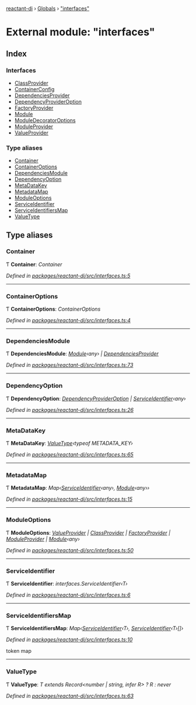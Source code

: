 [reactant-di](../README.md) › [Globals](../globals.md) › ["interfaces"](_interfaces_.md)

# External module: "interfaces"

## Index

### Interfaces

* [ClassProvider](../interfaces/_interfaces_.classprovider.md)
* [ContainerConfig](../interfaces/_interfaces_.containerconfig.md)
* [DependenciesProvider](../interfaces/_interfaces_.dependenciesprovider.md)
* [DependencyProviderOption](../interfaces/_interfaces_.dependencyprovideroption.md)
* [FactoryProvider](../interfaces/_interfaces_.factoryprovider.md)
* [Module](../interfaces/_interfaces_.module.md)
* [ModuleDecoratorOptions](../interfaces/_interfaces_.moduledecoratoroptions.md)
* [ModuleProvider](../interfaces/_interfaces_.moduleprovider.md)
* [ValueProvider](../interfaces/_interfaces_.valueprovider.md)

### Type aliases

* [Container](_interfaces_.md#container)
* [ContainerOptions](_interfaces_.md#containeroptions)
* [DependenciesModule](_interfaces_.md#dependenciesmodule)
* [DependencyOption](_interfaces_.md#dependencyoption)
* [MetaDataKey](_interfaces_.md#metadatakey)
* [MetadataMap](_interfaces_.md#metadatamap)
* [ModuleOptions](_interfaces_.md#moduleoptions)
* [ServiceIdentifier](_interfaces_.md#serviceidentifier)
* [ServiceIdentifiersMap](_interfaces_.md#serviceidentifiersmap)
* [ValueType](_interfaces_.md#valuetype)

## Type aliases

###  Container

Ƭ **Container**: *Container*

*Defined in [packages/reactant-di/src/interfaces.ts:5](https://github.com/unadlib/reactant/blob/156662c/packages/reactant-di/src/interfaces.ts#L5)*

___

###  ContainerOptions

Ƭ **ContainerOptions**: *ContainerOptions*

*Defined in [packages/reactant-di/src/interfaces.ts:4](https://github.com/unadlib/reactant/blob/156662c/packages/reactant-di/src/interfaces.ts#L4)*

___

###  DependenciesModule

Ƭ **DependenciesModule**: *[Module](../interfaces/_interfaces_.module.md)‹any› | [DependenciesProvider](../interfaces/_interfaces_.dependenciesprovider.md)*

*Defined in [packages/reactant-di/src/interfaces.ts:73](https://github.com/unadlib/reactant/blob/156662c/packages/reactant-di/src/interfaces.ts#L73)*

___

###  DependencyOption

Ƭ **DependencyOption**: *[DependencyProviderOption](../interfaces/_interfaces_.dependencyprovideroption.md) | [ServiceIdentifier](_interfaces_.md#serviceidentifier)‹any›*

*Defined in [packages/reactant-di/src/interfaces.ts:26](https://github.com/unadlib/reactant/blob/156662c/packages/reactant-di/src/interfaces.ts#L26)*

___

###  MetaDataKey

Ƭ **MetaDataKey**: *[ValueType](_interfaces_.md#valuetype)‹typeof METADATA_KEY›*

*Defined in [packages/reactant-di/src/interfaces.ts:65](https://github.com/unadlib/reactant/blob/156662c/packages/reactant-di/src/interfaces.ts#L65)*

___

###  MetadataMap

Ƭ **MetadataMap**: *Map‹[ServiceIdentifier](_interfaces_.md#serviceidentifier)‹any›, [Module](../interfaces/_interfaces_.module.md)‹any››*

*Defined in [packages/reactant-di/src/interfaces.ts:15](https://github.com/unadlib/reactant/blob/156662c/packages/reactant-di/src/interfaces.ts#L15)*

___

###  ModuleOptions

Ƭ **ModuleOptions**: *[ValueProvider](../interfaces/_interfaces_.valueprovider.md) | [ClassProvider](../interfaces/_interfaces_.classprovider.md) | [FactoryProvider](../interfaces/_interfaces_.factoryprovider.md) | [ModuleProvider](../interfaces/_interfaces_.moduleprovider.md) | [Module](../interfaces/_interfaces_.module.md)‹any›*

*Defined in [packages/reactant-di/src/interfaces.ts:50](https://github.com/unadlib/reactant/blob/156662c/packages/reactant-di/src/interfaces.ts#L50)*

___

###  ServiceIdentifier

Ƭ **ServiceIdentifier**: *interfaces.ServiceIdentifier‹T›*

*Defined in [packages/reactant-di/src/interfaces.ts:6](https://github.com/unadlib/reactant/blob/156662c/packages/reactant-di/src/interfaces.ts#L6)*

___

###  ServiceIdentifiersMap

Ƭ **ServiceIdentifiersMap**: *Map‹[ServiceIdentifier](_interfaces_.md#serviceidentifier)‹T›, [ServiceIdentifier](_interfaces_.md#serviceidentifier)‹T›[]›*

*Defined in [packages/reactant-di/src/interfaces.ts:10](https://github.com/unadlib/reactant/blob/156662c/packages/reactant-di/src/interfaces.ts#L10)*

token map

___

###  ValueType

Ƭ **ValueType**: *T extends Record<number | string, infer R> ? R : never*

*Defined in [packages/reactant-di/src/interfaces.ts:63](https://github.com/unadlib/reactant/blob/156662c/packages/reactant-di/src/interfaces.ts#L63)*
